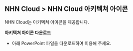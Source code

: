 
## NHN Cloud > NHN Cloud 아키텍쳐 아이콘
NHN Cloud는 아키텍쳐 아이콘을 제공합니다.

**아키텍쳐 아이콘 다운로드**
- 아래 PowerPoint 파일을 다운로드하여 이용해 주세요.

